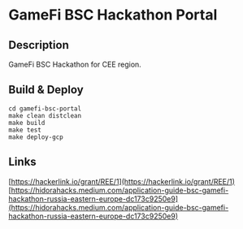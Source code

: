 GameFi BSC Hackathon Portal
===========================

Description
-----------
GameFi BSC Hackathon for CEE region.

Build & Deploy
--------------

    cd gamefi-bsc-portal
    make clean distclean
    make build
    make test
    make deploy-gcp


Links
-----
[https://hackerlink.io/grant/REE/1](https://hackerlink.io/grant/REE/1)  
[https://hidorahacks.medium.com/application-guide-bsc-gamefi-hackathon-russia-eastern-europe-dc173c9250e9](https://hidorahacks.medium.com/application-guide-bsc-gamefi-hackathon-russia-eastern-europe-dc173c9250e9)  


